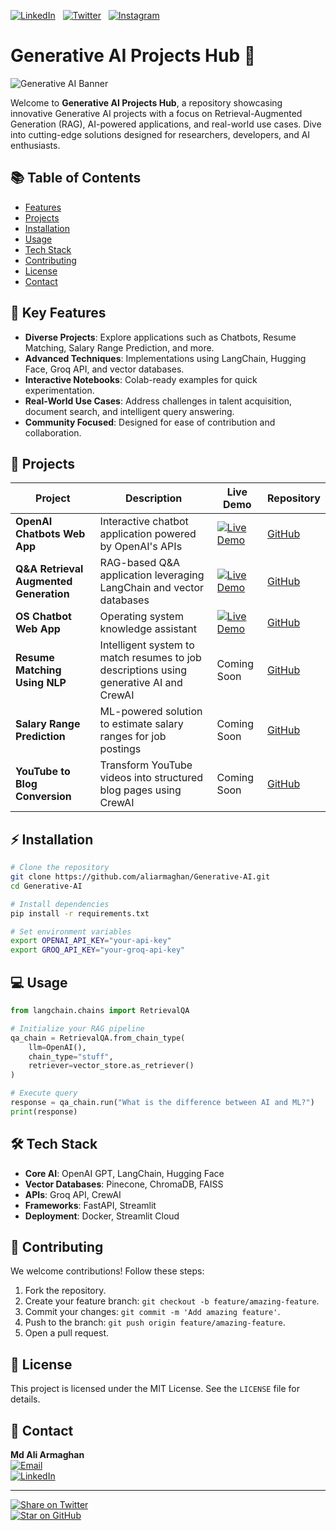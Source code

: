  [![LinkedIn](https://img.shields.io/badge/LinkedIn-Connect-blue)](https://www.linkedin.com/in/md-ali-armaghan/)&nbsp;&nbsp;
[![Twitter](https://img.shields.io/badge/X-Follow-black)](https://x.com/armaghan78)&nbsp;&nbsp;
[![Instagram](https://img.shields.io/badge/Instagram-Follow-E4405F)](https://www.instagram.com/be_armaghan?igsh=bjd2cDBtcW5mdTht)
# Generative AI Projects Hub 🚀
![Generative AI Banner](https://via.placeholder.com/1920x400.png?text=Generative+AI+Showcase) <!-- Add your banner URL -->

Welcome to **Generative AI Projects Hub**, a repository showcasing innovative Generative AI projects with a focus on Retrieval-Augmented Generation (RAG), AI-powered applications, and real-world use cases. Dive into cutting-edge solutions designed for researchers, developers, and AI enthusiasts.

## 📚 Table of Contents
- [Features](#-key-features)
- [Projects](#-projects)
- [Installation](#-installation)
- [Usage](#-usage)
- [Tech Stack](#-tech-stack)
- [Contributing](#-contributing)
- [License](#-license)
- [Contact](#-contact)

## 🚀 Key Features
- **Diverse Projects**: Explore applications such as Chatbots, Resume Matching, Salary Range Prediction, and more.
- **Advanced Techniques**: Implementations using LangChain, Hugging Face, Groq API, and vector databases.
- **Interactive Notebooks**: Colab-ready examples for quick experimentation.
- **Real-World Use Cases**: Address challenges in talent acquisition, document search, and intelligent query answering.
- **Community Focused**: Designed for ease of contribution and collaboration.

## 📂 Projects
| Project                          | Description                                                                                  | Live Demo                                                                                                   | Repository                                                                                                 |
|----------------------------------|----------------------------------------------------------------------------------------------|-------------------------------------------------------------------------------------------------------------|-------------------------------------------------------------------------------------------------------------|
| **OpenAI Chatbots Web App**     | Interactive chatbot application powered by OpenAI's APIs                                     | [![Live Demo](https://img.shields.io/badge/Demo-Live-brightgreen)](https://openai-chatbots.streamlit.app/)  | [GitHub](https://github.com/aliarmaghan/Generative-AI)                                                     |
| **Q&A Retrieval Augmented Generation** | RAG-based Q&A application leveraging LangChain and vector databases                          | [![Live Demo](https://img.shields.io/badge/Demo-Live-brightgreen)](https://q-a-rag.streamlit.app/)          | [GitHub](https://github.com/aliarmaghan/Generative-AI)                                                     |
| **OS Chatbot Web App**           | Operating system knowledge assistant                                                         | [![Live Demo](https://img.shields.io/badge/Demo-Live-brightgreen)](https://os-chatbot.streamlit.app/)       | [GitHub](https://github.com/aliarmaghan/Generative-AI)                                                     |
| **Resume Matching Using NLP**    | Intelligent system to match resumes to job descriptions using generative AI and CrewAI       | Coming Soon                                                                                                 | [GitHub](https://github.com/aliarmaghan/Generative-AI)                                                     |
| **Salary Range Prediction**      | ML-powered solution to estimate salary ranges for job postings                               | Coming Soon                                                                                                 | [GitHub](https://github.com/aliarmaghan/Generative-AI)                                                     |
| **YouTube to Blog Conversion**   | Transform YouTube videos into structured blog pages using CrewAI                             | Coming Soon                                                                                                 | [GitHub](https://github.com/aliarmaghan/Generative-AI)                                                     |

## ⚡ Installation
```bash
# Clone the repository
git clone https://github.com/aliarmaghan/Generative-AI.git
cd Generative-AI

# Install dependencies
pip install -r requirements.txt

# Set environment variables
export OPENAI_API_KEY="your-api-key"
export GROQ_API_KEY="your-groq-api-key"
```

## 💻 Usage
```python
from langchain.chains import RetrievalQA

# Initialize your RAG pipeline
qa_chain = RetrievalQA.from_chain_type(
    llm=OpenAI(),
    chain_type="stuff",
    retriever=vector_store.as_retriever()
)

# Execute query
response = qa_chain.run("What is the difference between AI and ML?")
print(response)
```

## 🛠️ Tech Stack
- **Core AI**: OpenAI GPT, LangChain, Hugging Face
- **Vector Databases**: Pinecone, ChromaDB, FAISS
- **APIs**: Groq API, CrewAI
- **Frameworks**: FastAPI, Streamlit
- **Deployment**: Docker, Streamlit Cloud

## 🤝 Contributing
We welcome contributions! Follow these steps:
1. Fork the repository.
2. Create your feature branch: `git checkout -b feature/amazing-feature`.
3. Commit your changes: `git commit -m 'Add amazing feature'`.
4. Push to the branch: `git push origin feature/amazing-feature`.
5. Open a pull request.

## 📄 License
This project is licensed under the MIT License. See the `LICENSE` file for details.

## 📧 Contact
**Md Ali Armaghan**  
[![Email](https://img.shields.io/badge/Email-aliarmaghan78@gmail.com-blue?logo=gmail)](mailto:aliarmaghan@example.com)  
[![LinkedIn](https://img.shields.io/badge/LinkedIn-Profile-blue?logo=linkedin)](https://www.linkedin.com/in/md-ali-armaghan/)

---

[![Share on Twitter](https://img.shields.io/badge/Share-Twitter-1DA1F2)](https://twitter.com/intent/tweet?text=Explore%20Md%20Ali%20Armaghan%27s%20Generative%20AI%20projects%20%E2%9A%99%EF%B8%8F%20https://github.com/aliarmaghan/Generative-AI)  
[![Star on GitHub](https://img.shields.io/github/stars/aliarmaghan/Generative-AI?style=social)](https://github.com/aliarmaghan/Generative-AI/stargazers)
